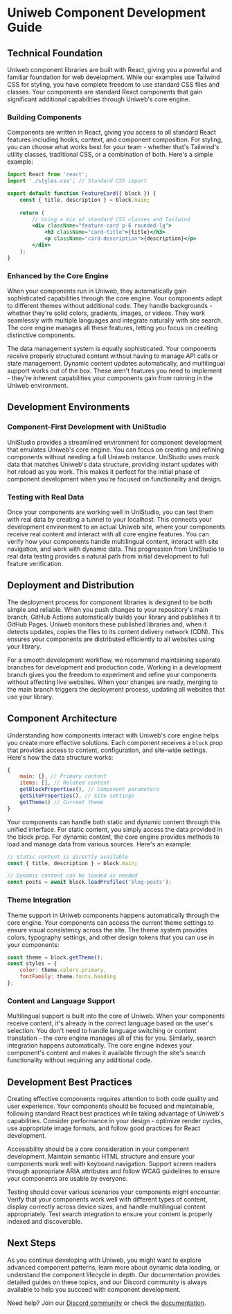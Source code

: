 # Uniweb Component Development Guide

## Technical Foundation

Uniweb component libraries are built with React, giving you a powerful and familiar foundation for web development. While our examples use Tailwind CSS for styling, you have complete freedom to use standard CSS files and classes. Your components are standard React components that gain significant additional capabilities through Uniweb's core engine.

### Building Components

Components are written in React, giving you access to all standard React features including hooks, context, and component composition. For styling, you can choose what works best for your team - whether that's Tailwind's utility classes, traditional CSS, or a combination of both. Here's a simple example:

```jsx
import React from 'react';
import './styles.css'; // Standard CSS import

export default function FeatureCard({ block }) {
    const { title, description } = block.main;
    
    return (
        // Using a mix of standard CSS classes and Tailwind
        <div className="feature-card p-6 rounded-lg">
            <h3 className="card-title">{title}</h3>
            <p className="card-description">{description}</p>
        </div>
    );
}
```

### Enhanced by the Core Engine

When your components run in Uniweb, they automatically gain sophisticated capabilities through the core engine. Your components adapt to different themes without additional code. They handle backgrounds - whether they're solid colors, gradients, images, or videos. They work seamlessly with multiple languages and integrate naturally with site search. The core engine manages all these features, letting you focus on creating distinctive components.

The data management system is equally sophisticated. Your components receive properly structured content without having to manage API calls or state management. Dynamic content updates automatically, and multilingual support works out of the box. These aren't features you need to implement - they're inherent capabilities your components gain from running in the Uniweb environment.

## Development Environments

### Component-First Development with UniStudio

UniStudio provides a streamlined environment for component development that emulates Uniweb's core engine. You can focus on creating and refining components without needing a full Uniweb instance. UniStudio uses mock data that matches Uniweb's data structure, providing instant updates with hot reload as you work. This makes it perfect for the initial phase of component development when you're focused on functionality and design.

### Testing with Real Data

Once your components are working well in UniStudio, you can test them with real data by creating a tunnel to your localhost. This connects your development environment to an actual Uniweb site, where your components receive real content and interact with all core engine features. You can verify how your components handle multilingual content, interact with site navigation, and work with dynamic data. This progression from UniStudio to real data testing provides a natural path from initial development to full feature verification.

## Deployment and Distribution

The deployment process for component libraries is designed to be both simple and reliable. When you push changes to your repository's main branch, GitHub Actions automatically builds your library and publishes it to GitHub Pages. Uniweb monitors these published libraries and, when it detects updates, copies the files to its content delivery network (CDN). This ensures your components are distributed efficiently to all websites using your library.

For a smooth development workflow, we recommend maintaining separate branches for development and production code. Working in a development branch gives you the freedom to experiment and refine your components without affecting live websites. When your changes are ready, merging to the main branch triggers the deployment process, updating all websites that use your library.

## Component Architecture

Understanding how components interact with Uniweb's core engine helps you create more effective solutions. Each component receives a `block` prop that provides access to content, configuration, and site-wide settings. Here's how the data structure works:

```javascript
{
    main: {}, // Primary content
    items: [], // Related content
    getBlockProperties(), // Component parameters
    getSiteProperties(), // Site settings
    getTheme() // Current theme
}
```

Your components can handle both static and dynamic content through this unified interface. For static content, you simply access the data provided in the block prop. For dynamic content, the core engine provides methods to load and manage data from various sources. Here's an example:

```javascript
// Static content is directly available
const { title, description } = block.main;

// Dynamic content can be loaded as needed
const posts = await block.loadProfiles('blog-posts');
```

### Theme Integration

Theme support in Uniweb components happens automatically through the core engine. Your components can access the current theme settings to ensure visual consistency across the site. The theme system provides colors, typography settings, and other design tokens that you can use in your components:

```javascript
const theme = block.getTheme();
const styles = {
    color: theme.colors.primary,
    fontFamily: theme.fonts.heading
};
```

### Content and Language Support

Multilingual support is built into the core of Uniweb. When your components receive content, it's already in the correct language based on the user's selection. You don't need to handle language switching or content translation - the core engine manages all of this for you. Similarly, search integration happens automatically. The core engine indexes your component's content and makes it available through the site's search functionality without requiring any additional code.

## Development Best Practices

Creating effective components requires attention to both code quality and user experience. Your components should be focused and maintainable, following standard React best practices while taking advantage of Uniweb's capabilities. Consider performance in your design - optimize render cycles, use appropriate image formats, and follow good practices for React development.

Accessibility should be a core consideration in your component development. Maintain semantic HTML structure and ensure your components work well with keyboard navigation. Support screen readers through appropriate ARIA attributes and follow WCAG guidelines to ensure your components are usable by everyone.

Testing should cover various scenarios your components might encounter. Verify that your components work well with different types of content, display correctly across device sizes, and handle multilingual content appropriately. Test search integration to ensure your content is properly indexed and discoverable.

## Next Steps

As you continue developing with Uniweb, you might want to explore advanced component patterns, learn more about dynamic data loading, or understand the component lifecycle in depth. Our documentation provides detailed guides on these topics, and our Discord community is always available to help you succeed with component development.

Need help? Join our [Discord community](https://discord.gg/uniweb) or check the [documentation](https://docs.uniweb.dev).